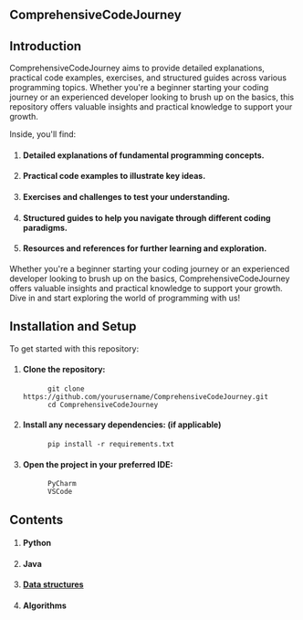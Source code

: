 ## ComprehensiveCodeJourney
## Introduction
ComprehensiveCodeJourney aims to provide detailed explanations, practical code examples, exercises, and structured guides across various programming topics. Whether you're a beginner starting your coding journey or an experienced developer looking to brush up on the basics, this repository offers valuable insights and practical knowledge to support your growth.

Inside, you'll find:

1. #### Detailed explanations of fundamental programming concepts.
1. #### Practical code examples to illustrate key ideas.
1. #### Exercises and challenges to test your understanding.
1. #### Structured guides to help you navigate through different coding paradigms.
1. #### Resources and references for further learning and exploration.
   
Whether you're a beginner starting your coding journey or an experienced developer looking to brush up on the basics, ComprehensiveCodeJourney offers valuable insights and practical knowledge to support your growth. Dive in and start exploring the world of programming with us!

## Installation and Setup

To get started with this repository:

1. #### Clone the repository:
             git clone https://github.com/yourusername/ComprehensiveCodeJourney.git
             cd ComprehensiveCodeJourney
1. #### Install any necessary dependencies: (if applicable)
             pip install -r requirements.txt
1. #### Open the project in your preferred IDE:
             PyCharm
             VSCode

## Contents

1. #### Python
2. #### Java
3. #### [Data structures](Data%20Structures/README.md)
4. #### Algorithms 
